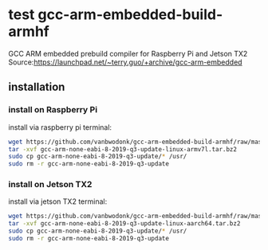 # test gcc-arm-embedded-build-armhf
GCC ARM embedded prebuild compiler for Raspberry Pi and Jetson TX2 
Source:https://launchpad.net/~terry.guo/+archive/gcc-arm-embedded

## installation
### install on Raspberry Pi
install via raspberry pi terminal:
```bash
wget https://github.com/vanbwodonk/gcc-arm-embedded-build-armhf/raw/master/pkg/gcc-arm-none-eabi-8-2019-q3-update-linux-armv7l.tar.bz2
tar -xvf gcc-arm-none-eabi-8-2019-q3-update-linux-armv7l.tar.bz2
sudo cp gcc-arm-none-eabi-8-2019-q3-update/* /usr/
sudo rm -r gcc-arm-none-eabi-8-2019-q3-update
```
    
### install on Jetson TX2       
install via jetson TX2 terminal:
```bash
wget https://github.com/vanbwodonk/gcc-arm-embedded-build-armhf/raw/master/pkg/gcc-arm-none-eabi-8-2019-q3-update-linux-aarch64.tar.bz2
tar -xvf gcc-arm-none-eabi-8-2019-q3-update-linux-aarch64.tar.bz2
sudo cp gcc-arm-none-eabi-8-2019-q3-update/* /usr/
sudo rm -r gcc-arm-none-eabi-8-2019-q3-update
```
